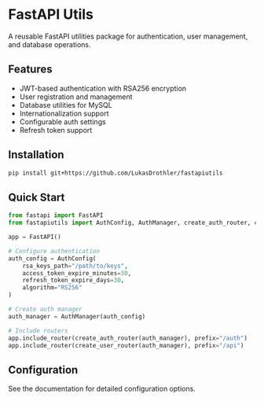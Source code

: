 # FastAPI Utils

A reusable FastAPI utilities package for authentication, user management, and database operations.

## Features

- JWT-based authentication with RSA256 encryption
- User registration and management
- Database utilities for MySQL
- Internationalization support
- Configurable auth settings
- Refresh token support

## Installation

```bash
pip install git+https://github.com/LukasDrothler/fastapiutils
```

## Quick Start

```python
from fastapi import FastAPI
from fastapiutils import AuthConfig, AuthManager, create_auth_router, create_user_router

app = FastAPI()

# Configure authentication
auth_config = AuthConfig(
    rsa_keys_path="/path/to/keys",
    access_token_expire_minutes=30,
    refresh_token_expire_days=30,
    algorithm="RS256"
)

# Create auth manager
auth_manager = AuthManager(auth_config)

# Include routers
app.include_router(create_auth_router(auth_manager), prefix="/auth")
app.include_router(create_user_router(auth_manager), prefix="/api")
```

## Configuration

See the documentation for detailed configuration options.

